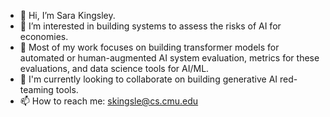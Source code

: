 - 👋 Hi, I’m Sara Kingsley. 
- 👀 I’m interested in building systems to assess the risks of AI for economies. 
- 🌱 Most of my work focuses on building transformer models for automated or human-augmented AI system evaluation, metrics for these evaluations, and data science tools for AI/ML. 
- 💞️ I'm currently looking to collaborate on building generative AI red-teaming tools.
- 📫 How to reach me: <skingsle@cs.cmu.edu>

<!---
sarakingsley/sarakingsley is a ✨ special ✨ repository because its `README.md` (this file) appears on your GitHub profile.
You can click the Preview link to take a look at your changes.
--->
